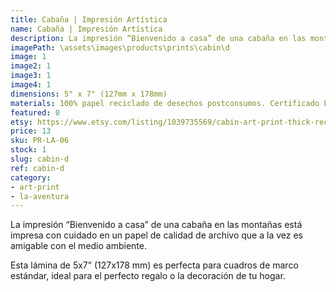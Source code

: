 ```yaml
---
title: Cabaña | Impresión Artística
name: Cabaña | Impresión Artística
description: La impresión “Bienvenido a casa” de una cabaña en las montañas está impresa con cuidado en un papel de calidad de archivo que a la vez es amigable con el medio ambiente.
imagePath: \assets\images\products\prints\cabin\d
image: 1
image2: 1
image3: 1
image4: 1
dimensions: 5" x 7" (127mm x 178mm)
materials: 100% papel reciclado de desechos postconsumos. Certificado FSC.
featured: 0
etsy: https://www.etsy.com/listing/1039735569/cabin-art-print-thick-recycled-cardstock
price: 13
sku: PR-LA-06
stock: 1
slug: cabin-d
ref: cabin-d
category:
- art-print
- la-aventura
---
```

La impresión “Bienvenido a casa” de una cabaña en las montañas está impresa con cuidado en un papel de calidad de archivo que a la vez es amigable con el medio ambiente.

Esta lámina de 5x7” (127x178 mm) es perfecta para cuadros de marco estándar, ideal para el perfecto regalo o la decoración de tu hogar.
